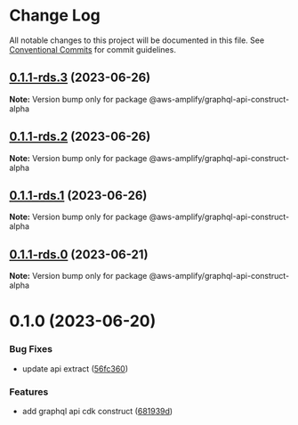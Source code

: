 # Change Log

All notable changes to this project will be documented in this file.
See [Conventional Commits](https://conventionalcommits.org) for commit guidelines.

## [0.1.1-rds.3](https://github.com/aws-amplify/amplify-category-api/compare/@aws-amplify/graphql-api-construct-alpha@0.1.1-rds.2...@aws-amplify/graphql-api-construct-alpha@0.1.1-rds.3) (2023-06-26)

**Note:** Version bump only for package @aws-amplify/graphql-api-construct-alpha

## [0.1.1-rds.2](https://github.com/aws-amplify/amplify-category-api/compare/@aws-amplify/graphql-api-construct-alpha@0.1.1-rds.1...@aws-amplify/graphql-api-construct-alpha@0.1.1-rds.2) (2023-06-26)

**Note:** Version bump only for package @aws-amplify/graphql-api-construct-alpha

## [0.1.1-rds.1](https://github.com/aws-amplify/amplify-category-api/compare/@aws-amplify/graphql-api-construct-alpha@0.1.1-rds.0...@aws-amplify/graphql-api-construct-alpha@0.1.1-rds.1) (2023-06-26)

**Note:** Version bump only for package @aws-amplify/graphql-api-construct-alpha

## [0.1.1-rds.0](https://github.com/aws-amplify/amplify-category-api/compare/@aws-amplify/graphql-api-construct-alpha@0.1.0...@aws-amplify/graphql-api-construct-alpha@0.1.1-rds.0) (2023-06-21)

**Note:** Version bump only for package @aws-amplify/graphql-api-construct-alpha

# 0.1.0 (2023-06-20)

### Bug Fixes

- update api extract ([56fc360](https://github.com/aws-amplify/amplify-category-api/commit/56fc36017abaaf2f12d7543ea715b35831f37678))

### Features

- add graphql api cdk construct ([681939d](https://github.com/aws-amplify/amplify-category-api/commit/681939d26dab794bd1392fb198994e4a4c6ae00a))
